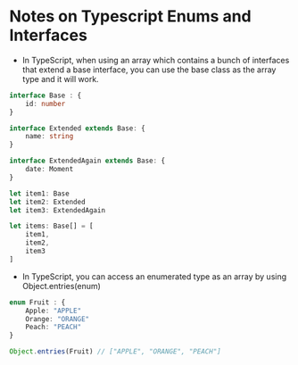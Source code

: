 # Notes on Typescript Enums and Interfaces

- In TypeScript, when using an array which contains a bunch of interfaces that extend a base interface, you can use the base class as the array type and it will work.

```ts
interface Base : {
	id: number
}

interface Extended extends Base: {
	name: string
}

interface ExtendedAgain extends Base: {
	date: Moment
}

let item1: Base
let item2: Extended
let item3: ExtendedAgain

let items: Base[] = [
	item1,
	item2,
	item3
]

```

- In TypeScript, you can access an enumerated type as an array by using Object.entries(enum)

```ts
enum Fruit : {
	Apple: "APPLE"
	Orange: "ORANGE"
	Peach: "PEACH"
}

Object.entries(Fruit) // ["APPLE", "ORANGE", "PEACH"]
```

